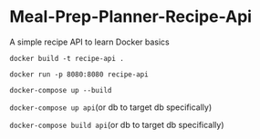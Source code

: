 # Meal-Prep-Planner-Recipe-Api
A simple recipe API to learn Docker basics

`docker build -t recipe-api .`

`docker run -p 8080:8080 recipe-api`

`docker-compose up --build`

`docker-compose up api`(or db to target db specifically)

`docker-compose build api`(or db to target db specifically)

